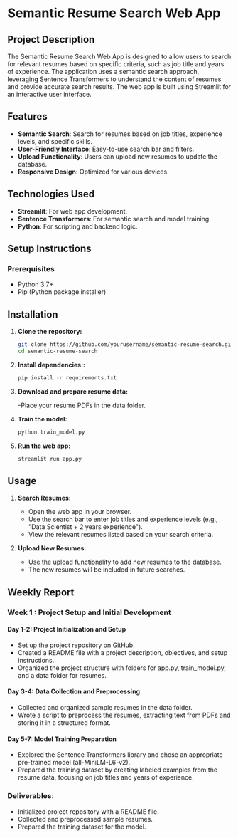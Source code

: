 # Semantic Resume Search Web App

## Project Description

The Semantic Resume Search Web App is designed to allow users to search for relevant resumes based on specific criteria, such as job title and years of experience. The application uses a semantic search approach, leveraging Sentence Transformers to understand the content of resumes and provide accurate search results. The web app is built using Streamlit for an interactive user interface.

## Features

- **Semantic Search**: Search for resumes based on job titles, experience levels, and specific skills.
- **User-Friendly Interface**: Easy-to-use search bar and filters.
- **Upload Functionality**: Users can upload new resumes to update the database.
- **Responsive Design**: Optimized for various devices.

## Technologies Used

- **Streamlit**: For web app development.
- **Sentence Transformers**: For semantic search and model training.
- **Python**: For scripting and backend logic.


## Setup Instructions

### Prerequisites

- Python 3.7+
- Pip (Python package installer)

## Installation

1. **Clone the repository:**
   ```bash
   git clone https://github.com/yourusername/semantic-resume-search.git
   cd semantic-resume-search

2. **Install dependencies::**
   ```bash
   pip install -r requirements.txt

3. **Download and prepare resume data:**

   -Place your resume PDFs in the data folder.

4. **Train the model:**
   ```bash
   python train_model.py

5. **Run the web app:**
   ```bash
   streamlit run app.py

## Usage

1. **Search Resumes:**

   - Open the web app in your browser.
   - Use the search bar to enter job titles and experience levels (e.g., "Data Scientist + 2 years experience").
   - View the relevant resumes listed based on your search criteria.

2. **Upload New Resumes:**

   - Use the upload functionality to add new resumes to the database.
   - The new resumes will be included in future searches.
  
## Weekly Report

### Week 1 : Project Setup and Initial Development

#### Day 1-2: Project Initialization and Setup

- Set up the project repository on GitHub.
- Created a README file with a project description, objectives, and setup instructions.
- Organized the project structure with folders for app.py, train_model.py, and a data folder for resumes.

#### Day 3-4: Data Collection and Preprocessing

- Collected and organized sample resumes in the data folder.
- Wrote a script to preprocess the resumes, extracting text from PDFs and storing it in a structured format.

#### Day 5-7: Model Training Preparation

- Explored the Sentence Transformers library and chose an appropriate pre-trained model (all-MiniLM-L6-v2).
- Prepared the training dataset by creating labeled examples from the resume data, focusing on job titles and years of experience.

### Deliverables: 

- Initialized project repository with a README file.
- Collected and preprocessed sample resumes.
- Prepared the training dataset for the model.
